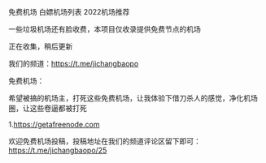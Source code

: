 免费机场 白嫖机场列表 2022机场推荐

一些垃圾机场还有脸收费，本项目仅收录提供免费节点的机场

正在收集，稍后更新

我们的频道：https://t.me/jichangbaopo



免费机场：

希望被搞的机场主，打死这些免费机场，让我体验下借刀杀人的感觉，净化机场圈，让这些卷逼都被打死

1.https://getafreenode.com


欢迎免费机场投稿，投稿地址在我们的频道评论区留下即可：https://t.me/jichangbaopo/25
